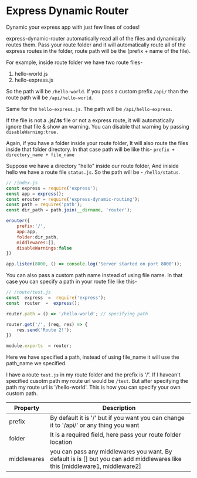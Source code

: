 
# Express Dynamic Router

  

Dynamic your express app with just few lines of codes!


express-dynamic-router automatically read all of the files and dynamically routes them. Pass your route folder and it will automatically route all of the express routes in the folder, route path will be the (prefix + name of the file).

For example, inside route folder we have two route files-

1.  hello-world.js
2.  hello-express.js

So the path will be `/hello-world`. If you pass a custom prefix `/api/` than the route path will be `/api/hello-world`.

Same for the `hello-express.js`. The path will be `/api/hello-express`.

If the file is not a **.js/.ts** file or not a express route, it will automatically ignore that file & show an warning. You can disable that warning by passing `disableWarning:true.`

Again, if you have a folder inside your route folder, It will also route the files inside that folder directory. In that case path will be like this- `prefix + directory_name + file_name`

Suppose we have a directory "hello" inside our route folder, And iniside hello we have a route file `status.js`. So the path will be - `/hello/status`.

```js
// /index.js
const express = require('express');
const app = express();
const erouter = require('express-dynamic-routing');
const path = require('path');
const dir_path = path.join(__dirname, 'router');

erouter({
	prefix:'/',
	app:app,
	folder:dir_path,
	middlewares:[],
	disableWarnings:false
})

app.listen(8000, () => console.log('Server started on port 8000'));
```

You can also pass a custom path name instead of using file name. In that case you can specify a path in your route file like this-

```js
// /route/test.js
const  express  =  require('express');
const  router  =  express();

router.path = () => '/hello-world'; // specifying path

router.get('/', (req, res) => {
	res.send('Route 2!');
})

module.exports  = router;
```

Here we have specified a path, instead of using file_name it will  use the path_name we specified.

I have a route `test.js` in my route folder and the prefix is '/'.
If I havean't specified cusotm path my route url would be `/test`. But after specifying the path my route url is '/hello-world'. This is how you can specify your own custom path.


| Property | Description |
| ----------- | ----------- |
| prefix | By default it is '/' but if you want you can change it to '/api/' or any thing you want |
| folder | It is a required field, here pass your route folder location |
| middlewares | you can pass any middlewares you want. By default is is [] but you can add middlewares like this [middleware1, middleware2]